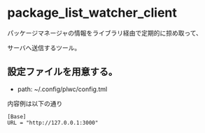 # package_list_watcher_client

パッケージマネージャの情報をライブラリ経由で定期的に掠め取って、

サーバへ送信するツール。

## 設定ファイルを用意する。

* path: ~/.config/plwc/config.tml

内容例は以下の通り

```
[Base]
URL = "http://127.0.0.1:3000"
```
